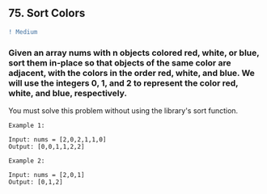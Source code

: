 ## 75. Sort Colors
```diff
! Medium
```
### Given an array nums with n objects colored red, white, or blue, sort them in-place so that objects of the same color are adjacent, with the colors in the order red, white, and blue. We will use the integers 0, 1, and 2 to represent the color red, white, and blue, respectively.

You must solve this problem without using the library's sort function.

```
Example 1:

Input: nums = [2,0,2,1,1,0]
Output: [0,0,1,1,2,2]
```

```
Example 2:

Input: nums = [2,0,1]
Output: [0,1,2]
```
